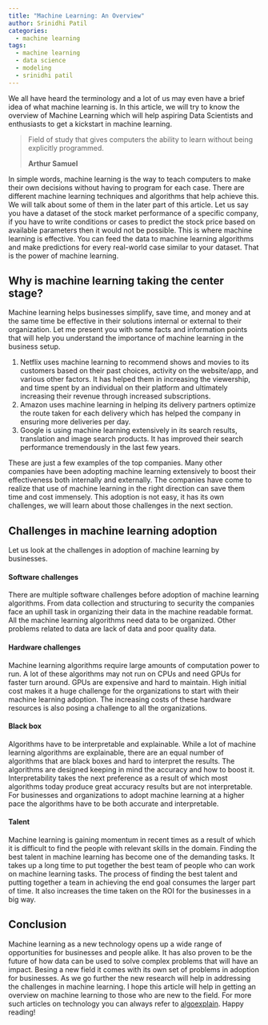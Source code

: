 ```yaml
---
title: "Machine Learning: An Overview"
author: Srinidhi Patil
categories:
  - machine learning
tags:
  - machine learning
  - data science
  - modeling
  - srinidhi patil
---
```


We all have heard the terminology and a lot of us may even have a brief idea of what machine learning is. In this article, we will try to know the overview of Machine Learning which will help aspiring Data Scientists and enthusiasts to get a kickstart in machine learning. 

> Field of study that gives computers the ability to learn without being explicitly programmed.
>
> <footer><strong>Arthur Samuel</strong></footer>

In simple words, machine learning is the way to teach computers to make their own decisions without having to program for each case. There are different machine learning techniques and algorithms that help achieve this. We will talk about some of them in the later part of this article. Let us say you have a dataset of the stock market performance of a specific company, if you have to write conditions or cases to predict the stock price based on available parameters then it would not be possible. This is where machine learning is effective. You can feed the data to machine learning algorithms and make predictions for every real-world case similar to your dataset. That is the power of machine learning. 

## Why is machine learning taking the center stage?
Machine learning helps businesses simplify, save time, and money and at the same time be effective in their solutions internal or external to their organization. Let me present you with some facts and information points that will help you understand the importance of machine learning in the business setup.   

1. Netflix uses machine learning to recommend shows and movies to its customers based on their past choices, activity on the website/app, and various other factors. It has helped them in increasing the viewership, and time spent by an individual on their platform and ultimately increasing their revenue through increased subscriptions.
2. Amazon uses machine learning in helping its delivery partners optimize the route taken for each delivery which has helped the company in ensuring more deliveries per day.
3. Google is using machine learning extensively in its search results, translation and image search products. It has improved their search performance tremendously in the last few years.

These are just a few examples of the top companies. Many other companies have been adopting machine learning extensively to boost their effectiveness both internally and externally. The companies have come to realize that use of machine learning in the right direction can save them time and cost immensely. This adoption is not easy, it has its own challenges, we will learn about those challenges in the next section.  

## Challenges in machine learning adoption
Let us look at the challenges in adoption of machine learning by businesses. 

#### Software challenges
There are multiple software challenges before adoption of machine learning algorithms. From data collection and structuring to security the companies face an uphill task in organizing their data in the machine readable format. All the machine learning algorithms need data to be organized. Other problems related to data are lack of data and poor quality data.  

#### Hardware challenges
Machine learning algorithms require large amounts of computation power to run. A lot of these algorithms may not run on CPUs and need GPUs for faster turn around. GPUs are expensive and hard to maintain. High initial cost makes it a huge challenge for the organizations to start with their machine learning adoption. The increasing costs of these hardware resources is also posing a challenge to all the organizations.

#### Black box
Algorithms have to be interpretable and explainable. While a lot of machine learning algorithms are explainable, there are an equal number of algorithms that are black boxes and hard to interpret the results. The algorithms are designed keeping in mind the accuracy and how to boost it. Interpretability takes the next preference as a result of which most algorithms today produce great accuracy results but are not interpretable. For businesses and organizations to adopt machine learning at a higher pace the algorithms have to be both accurate and interpretable.

#### Talent
Machine learning is gaining momentum in recent times as a result of which it is difficult to find the people with relevant skills in the domain. Finding the best talent in machine learning has become one of the demanding tasks. It takes up a long time to put together the best team of people who can work on machine learning tasks. The process of finding the best talent and putting together a team in achieving the end goal consumes the larger part of time. It also increases the time taken on the ROI for the businesses in a big way. 

## Conclusion
Machine learning as a new technology opens up a wide range of opportunities for businesses and people alike. It has also proven to be the future of how data can be used to solve complex problems that will have an impact. Besing a new field it comes with its own set of problems in adoption for businesses. As we go further the new research will help in addressing the challenges in machine learning. I hope this article will help in getting an overview on machine learning to those who are new to the field. For more such articles on technology you can always refer to [algoexplain](https://algoexplain.com/ "AlgoExplain"). Happy reading!  
